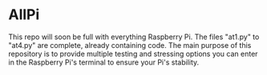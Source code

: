 # AllPi
This repo will soon be full with everything Raspberry Pi.
The files "at1.py" to "at4.py" are complete, already containing code.
The main purpose of this repository is to provide multiple testing and stressing
options you can enter in the Raspberry Pi's terminal to ensure your Pi's stability.
